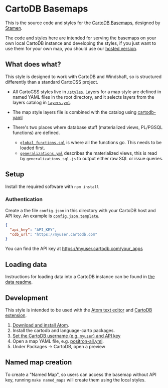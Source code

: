 # CartoDB Basemaps

This is the source code and styles for the [CartoDB Basemaps](http://cartodb.com/basemaps), designed by [Stamen](http://stamen.com).

The code and styles here are intended for serving the basemaps on your own local CartoDB instance and developing the styles, if you just want to use them for your own map, you should use our [hosted version](http://cartodb.com/basemaps).

## What does what?

This style is designed to work with CartoDB and Windshaft, so is structured differently than a standard CartoCSS project.

* All CartoCSS styles live in [`/styles`](styles/). Layers for a map style are defined in named YAML files in the root directory, and it selects layers from the layers catalog in [`layers.yml`](layers.yml).

* The map style layers file is combined with the catalog using [cartodb-yaml](https://github.com/stamen/cartodb-yaml)

* There's two places where database stuff (materialized views, PL/PGSQL functions) are defined.
	* [`global_functions.sql`](data/global_functions.sql) is where all the functions go. This needs to be loaded first.
	* [`generalizations.yml`](data/generalizations.yml) describes the materialized views, this is read by `generalizations_sql.js` to output either raw SQL or issue queries.


## Setup

Install the required software with `npm install`

### Authentication

Create a the file `config.json` in this directory with your CartoDB host and API key. An example is [`config.json.template`](config.json.template).

```json
{
  "api_key": "API_KEY",
  "cdb_url": "https://myuser.cartodb.com"
}
```

You can find the API key at https://myuser.cartodb.com/your_apps

## Loading data

Instructions for loading data into a CartoDB instance can be found in [the data readme](data/README.md).

## Development

This style is intended to be used with the [Atom text editor](*https://atom.io/) and [CartoDB extension](https://github.com/stamen/atom-cartodb).

1. [Download and install Atom](https://atom.io/).
2. Install the cartodb and language-carto packages.
3. [Set the CartoDB username (e.g. `myuser`) and API key](https://github.com/stamen/atom-cartodb#configuration)
4. Open a map YAML file, e.g. [positron-all.yml](positron-all.yml).
5. Under Packages -> CartoDB, open a preview

## Named map creation

To create a "Named Map", so users can access the basemap without API key, running `make named_maps` will create them using the local styles.

